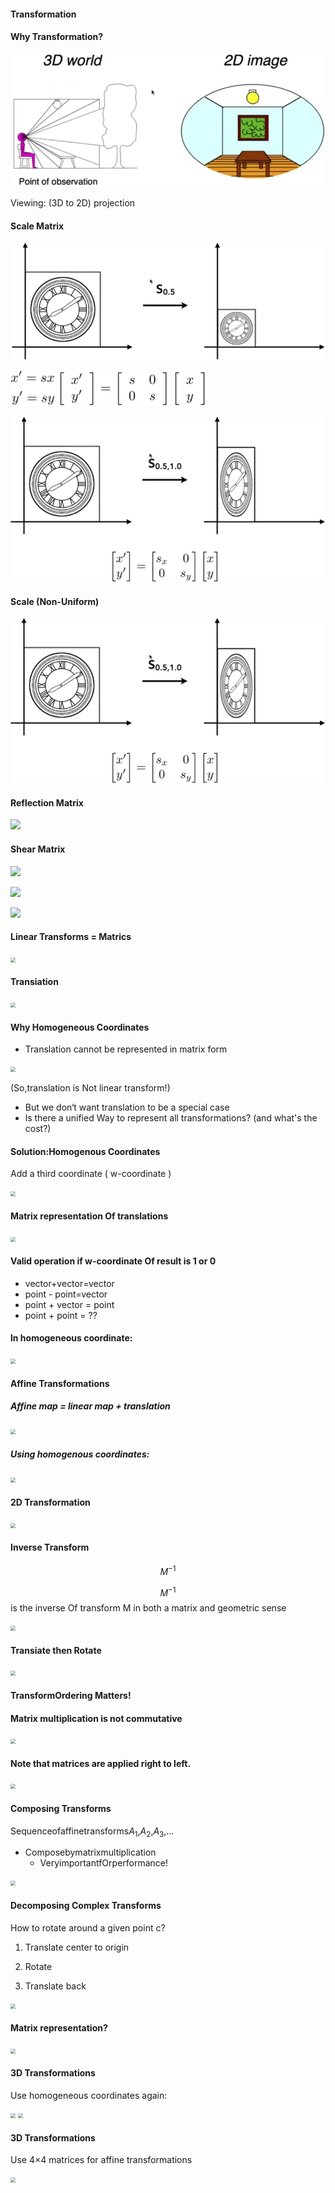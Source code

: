 #### Transformation 

####  Why Transformation?

 ![](../../../assets/img/2022-08-23/fast_00-25-41.png)

Viewing: (3D to 2D) projection

#### Scale Matrix

![](../../../assets/img/2022-08-23/fast_00-29-28.png)

 <img src="../../../assets/img/2022-08-23/fast_00-30-27.png" style="zoom:50%;" />

<img src="../../../assets/img/2022-08-23/fast_00-32-19.png" style="zoom:50%;" />

![](../../../assets/img/2022-08-23/fast_00-40-25.png)

#### Scale (Non-Uniform)

![](../../../assets/img/2022-08-23/fast_00-40-25.png)

#### Reflection Matrix

![](F:\code_reference\AoLyu.github.io\docs\assets\img\2022-08-23\fast_00-45-12.png)

####  Shear Matrix

![](F:\code_reference\AoLyu.github.io\docs\assets\img\2022-08-23\fast_00-54-04.png)

 ![](F:\code_reference\AoLyu.github.io\docs\assets\img\2022-08-23\fast_00-56-00.png)

![](F:\code_reference\AoLyu.github.io\docs\assets\img\2022-08-23\fast_01-05-46.png)

#### Linear Transforms = Matrics

<img src="F:\code_reference\AoLyu.github.io\docs\assets\img\2022-08-23\fast_01-08-22.png" style="zoom:50%;" />

#### Transiation

<img src="F:\code_reference\AoLyu.github.io\docs\assets\img\2022-08-23\fast_01-11-39.png" style="zoom:50%;" />

#### Why Homogeneous Coordinates

* Translation cannot be represented in matrix form

<img src="F:\code_reference\AoLyu.github.io\docs\assets\img\2022-08-23\fast_01-14-10.png" style="zoom:50%;" />

(So,translation is Not linear transform!)

* But we don‘t want translation to be a special case
* ls there a unified Way to represent all transformations?
  (and what's the cost?)

#### Solution:Homogenous Coordinates

Add a third coordinate ( w-coordinate )

<img src="F:\code_reference\AoLyu.github.io\docs\assets\img\2022-08-23\fast_01-21-08.png" style="zoom:50%;" />

#### Matrix representation Of translations

<img src="F:\code_reference\AoLyu.github.io\docs\assets\img\2022-08-23\fast_01-21-56.png" style="zoom:50%;" />

#### Valid operation if w-coordinate Of result is 1 or 0

* vector+vector=vector
* point - point=vector
* point + vector = point
* point + point = ??

#### ln homogeneous coordinate:

<img src="F:\code_reference\AoLyu.github.io\docs\assets\img\2022-08-23\fast_01-26-46.png" style="zoom:50%;" />

#### Affine Transformations

##### Affine map = linear map + translation

<img src="F:\code_reference\AoLyu.github.io\docs\assets\img\2022-08-23\fast_01-30-18.png" style="zoom:50%;" />

##### Using homogenous coordinates:

<img src="F:\code_reference\AoLyu.github.io\docs\assets\img\2022-08-23\fast_01-30-37.png" style="zoom:50%;" />

#### 2D Transformation

<img src="F:\code_reference\AoLyu.github.io\docs\assets\img\2022-08-23\fast_01-31-47.png" style="zoom:50%;" />

#### Inverse Transform

$$M^{-1}$$

$$M^{-1}$$is the inverse Of transform M in both a matrix and geometric sense

<img src="F:\code_reference\AoLyu.github.io\docs\assets\img\2022-08-23\fast_01-35-43.png" style="zoom:50%;" />



#### Transiate then Rotate

 <img src="F:\code_reference\AoLyu.github.io\docs\assets\img\2022-08-23\fast_01-39-39.png" style="zoom:50%;" />

#### TransformOrdering Matters!

#### Matrix multiplication is not commutative

 <img src="F:\code_reference\AoLyu.github.io\docs\assets\img\2022-08-23\fast_01-41-14.png" style="zoom:50%;" />

#### Note that matrices are applied right to left.

<img src="F:\code_reference\AoLyu.github.io\docs\assets\img\2022-08-23\fast_01-41-27.png" style="zoom:50%;" />

#### Composing  Transforms

Sequenceofaffinetransforms$A_{1}$,$A_{2}$,$A_{3}$,…

* Composebymatrixmultiplication
  * VeryimportantfOrperformance!

<img src="F:\code_reference\AoLyu.github.io\docs\assets\img\2022-08-23\fast_01-45-47.png" style="zoom:50%;" />

#### Decomposing Complex Transforms

How to  rotate around a given point c?

1. Translate center to origin

2. Rotate

3. Translate back

<img src="F:\code_reference\AoLyu.github.io\docs\assets\img\2022-08-23\fast_01-49-37.png" style="zoom:50%;" />

#### Matrix representation?

<img src="F:\code_reference\AoLyu.github.io\docs\assets\img\2022-08-23\fast_01-50-15.png" style="zoom:50%;" />

#### 3D Transformations

Use homogeneous coordinates again:

<img src="F:\code_reference\AoLyu.github.io\docs\assets\img\2022-08-23\fast_01-53-42.png" style="zoom:50%;" />

<img src="F:\code_reference\AoLyu.github.io\docs\assets\img\2022-08-23\fast_01-54-46.png" style="zoom:50%;" />



#### 3D Transformations

Use 4×4 matrices for affine transformations

<img src="F:\code_reference\AoLyu.github.io\docs\assets\img\2022-08-23\fast_01-56-39.png" style="zoom:50%;" />





